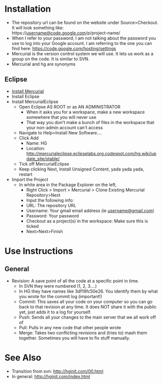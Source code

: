 # Installation #

  * The repository url can be found on the website under Source>Checkout. It will look something like: https://username@code.google.com/p/project-name/
  * When I refer to your password, I am not talking about the password you use to log into your Google account. I am referring to the one you can find here: https://code.google.com/hosting/settings
  * Mercurial is the version control system we will use. It lets us work as a group on the code. It is similar to SVN.
  * Mercurial and hg are synonyms

## Eclipse ##
  * [Install Mercurial](http://ekkescorner.wordpress.com/blog-series/git-mercurial/step-by-step-install-mercurial-on-osx-ubuntu-and-windows/)
  * Install Eclipse
  * Install MercurialEclipse
    * Open Eclipse AS ROOT or as AN ADMINISTRATOR
      * When it asks you for a workspace, make a new workspace somewhere that you will never use
      * That way you don't make a bunch of files in the workspace that your non-admin account can't access
    * Navigate to Help>Install New Software....
    * Click Add
      * Name: HG
      * Location: http://mercurialeclipse.eclipselabs.org.codespot.com/hg.wiki/update_site/stable/
    * Tick off MercurialEclipse
    * Keep clicking Next, Install Unsigned Content, yada yada yada, restart
  * Import the Project
    * In white area in the Package Explorer on the left,
      * Right Click > Import > Mercurial > Clone Existing Mercurial Repository>Next
      * Input the following info:
      * URL: The repository URL
      * Username: Your gmail email address (ie username@gmail.com)
      * Password: Your password
      * Checkout as a project(s) in the workspace: Make sure this is ticked
      * Next>Next>Finish

# Use Instructions #

## General ##
  * Revision: A save point of all the code at a specific point in time.
    * In SVN they were numbered (1, 2, 3....)
    * In HG they have names like 3df19fc50e26. You identify them by what you wrote for the commit log (important!)
    * Commit: This saves all your code on your computer so you can go back to that revision at any time. It does NOT share it with the public yet, just adds it to a log for yourself.
    * Push: Sends all your changes to the main server that we all work off of
    * Pull: Pulls in any new code that other people wrote
    * Merge: Takes two conflicting revisions and (tries to) mash them together. Sometimes you will have to fix stuff manually.


# See Also #
  * Transition from svn: http://hginit.com/00.html
  * In general: http://hginit.com/index.html